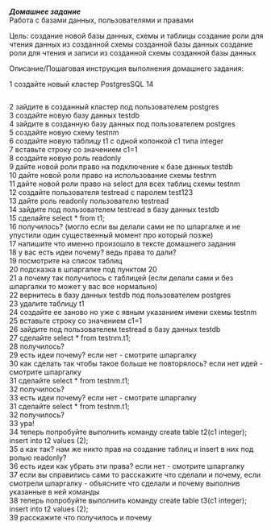 ***Домашнее задание*** <br>
Работа с базами данных, пользователями и правами <br>

Цель:
создание новой базы данных, схемы и таблицы
создание роли для чтения данных из созданной схемы созданной базы данных
создание роли для чтения и записи из созданной схемы созданной базы данных<br>

Описание/Пошаговая инструкция выполнения домашнего задания:

1 создайте новый кластер PostgresSQL 14 <br>
```

```
2 зайдите в созданный кластер под пользователем postgres <br>
3 создайте новую базу данных testdb <br>
4 зайдите в созданную базу данных под пользователем postgres <br>
5 создайте новую схему testnm <br>
6 создайте новую таблицу t1 с одной колонкой c1 типа integer <br>
7 вставьте строку со значением c1=1 <br>
8 создайте новую роль readonly <br>
9 дайте новой роли право на подключение к базе данных testdb <br>
10 дайте новой роли право на использование схемы testnm <br>
11 дайте новой роли право на select для всех таблиц схемы testnm <br>
12 создайте пользователя testread с паролем test123 <br>
13 дайте роль readonly пользователю testread <br>
14 зайдите под пользователем testread в базу данных testdb <br>
15 сделайте select * from t1; <br>
16 получилось? (могло если вы делали сами не по шпаргалке и не упустили один существенный момент про который позже) <br>
17 напишите что именно произошло в тексте домашнего задания<br>
18 у вас есть идеи почему? ведь права то дали?<br>
19 посмотрите на список таблиц<br>
20 подсказка в шпаргалке под пунктом 20<br>
21 а почему так получилось с таблицей (если делали сами и без шпаргалки то может у вас все нормально)<br>
22 вернитесь в базу данных testdb под пользователем postgres<br>
23 удалите таблицу t1<br>
24 создайте ее заново но уже с явным указанием имени схемы testnm<br>
25 вставьте строку со значением c1=1<br>
26 зайдите под пользователем testread в базу данных testdb<br>
27 сделайте select * from testnm.t1;<br>
28 получилось?<br>
29 есть идеи почему? если нет - смотрите шпаргалку<br>
30 как сделать так чтобы такое больше не повторялось? если нет идей - смотрите шпаргалку<br>
31 сделайте select * from testnm.t1;<br>
32 получилось?<br>
33 есть идеи почему? если нет - смотрите шпаргалку<br>
31 сделайте select * from testnm.t1;<br>
32 получилось?<br>
33 ура!<br>
34 теперь попробуйте выполнить команду create table t2(c1 integer); insert into t2 values (2);<br>
35 а как так? нам же никто прав на создание таблиц и insert в них под ролью readonly?<br>
36 есть идеи как убрать эти права? если нет - смотрите шпаргалку<br>
37 если вы справились сами то расскажите что сделали и почему, если смотрели шпаргалку - объясните что сделали и почему выполнив указанные в ней команды<br>
38 теперь попробуйте выполнить команду create table t3(c1 integer); insert into t2 values (2);<br>
39 расскажите что получилось и почему<br>